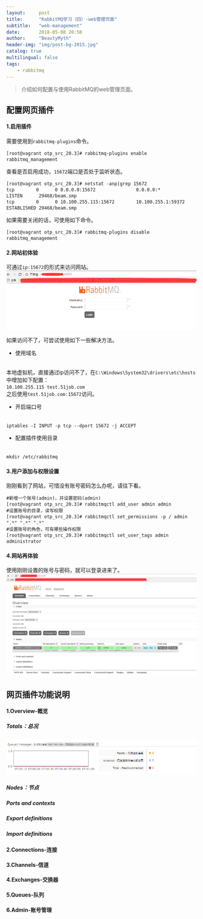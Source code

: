 ```yaml
---
layout:     post
title:      "RabbitMQ学习（四）-web管理页面"
subtitle:   "web-management"
date:       2018-05-08 20:50
author:     "BeautyMyth"
header-img: "img/post-bg-2015.jpg"
catalog: true
multilingual: false
tags:
    - rabbitmq
---
```


> 介绍如何配置与使用RabbitMQ的web管理页面。

## 配置网页插件

#### 1.启用插件

需要使用到<code>rabbitmq-plugins</code>命令。

```linux
[root@vagrant otp_src_20.3]# rabbitmq-plugins enable rabbitmq_management
```
查看是否启用成功，<code>15672</code>端口是否处于监听状态。

```linux
[root@vagrant otp_src_20.3]# netstat -anp|grep 15672
tcp        0      0 0.0.0.0:15672               0.0.0.0:*                   LISTEN      29468/beam.smp      
tcp        0      0 10.100.255.115:15672        10.100.255.1:59372          ESTABLISHED 29468/beam.smp    
```

如果需要关闭的话，可使用如下命令。

```linux
[root@vagrant otp_src_20.3]# rabbitmq-plugins disable rabbitmq_management
```

#### 2.网站初体验

可通过<code>ip:15672</code>的形式来访问网站。
<br>
![image](https://github.com/beautymyth/beautymyth.github.io/blob/master/img/2018-05-08-4-rabbitmq-study-web-management/pzwycj-1.png?raw=true)

如果访问不了，可尝试使用如下一些解决方法。
- 使用域名
<br>
本地虚拟机，直接通过ip访问不了，在<code>C:\Windows\System32\drivers\etc\hosts</code>中增加如下配置：
<br>
<code>10.100.255.115 test.51job.com</code>
<br>
之后使用<code>test.51job.com:15672</code>访问。

- 开启端口号
<br>
<code>iptables -I INPUT -p tcp --dport 15672 -j ACCEPT</code>
 
- 配置插件使用目录
<br>
<code>mkdir /etc/rabbitmq</code>

#### 3.用户添加与权限设置

刚刚看到了网站，可惜没有账号密码怎么办呢，请往下看。

```linux
#新增一个账号(admin)，并设置密码(admin)
[root@vagrant otp_src_20.3]# rabbitmqctl add_user admin admin
#设置账号的目录，读写权限
[root@vagrant otp_src_20.3]# rabbitmqctl set_permissions -p / admin ".*" ".*" ".*"
#设置账号的角色，可有哪些操作权限
[root@vagrant otp_src_20.3]# rabbitmqctl set_user_tags admin administrator
```

#### 4.网站再体验

使用刚刚设置的账号与密码，就可以登录进来了。
<br>
![image](https://github.com/beautymyth/beautymyth.github.io/blob/master/img/2018-05-08-4-rabbitmq-study-web-management/pzwycj-2.png?raw=true)

## 网页插件功能说明

#### 1.Overview-概览

##### Totals：总况

![image](https://github.com/beautymyth/beautymyth.github.io/blob/master/img/2018-05-08-4-rabbitmq-study-web-management/overview-queued-messages.png?raw=true)



##### Nodes：节点

##### Ports and contexts

##### Export definitions

##### Import definitions

#### 2.Connections-连接

#### 3.Channels-信道

#### 4.Exchanges-交换器

#### 5.Queues-队列

#### 6.Admin-账号管理
